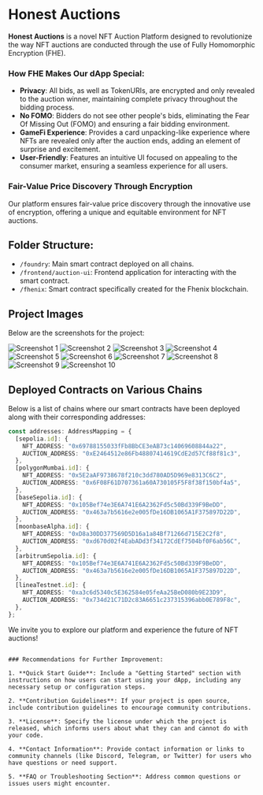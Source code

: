 
# Honest Auctions

**Honest Auctions** is a novel NFT Auction Platform designed to revolutionize the way NFT auctions are conducted through the use of Fully Homomorphic Encryption (FHE).

### How FHE Makes Our dApp Special:

- **Privacy**: All bids, as well as TokenURIs, are encrypted and only revealed to the auction winner, maintaining complete privacy throughout the bidding process.
- **No FOMO**: Bidders do not see other people's bids, eliminating the Fear Of Missing Out (FOMO) and ensuring a fair bidding environment.
- **GameFi Experience**: Provides a card unpacking-like experience where NFTs are revealed only after the auction ends, adding an element of surprise and excitement.
- **User-Friendly**: Features an intuitive UI focused on appealing to the consumer market, ensuring a seamless experience for all users.

### Fair-Value Price Discovery Through Encryption

Our platform ensures fair-value price discovery through the innovative use of encryption, offering a unique and equitable environment for NFT auctions.

## Folder Structure:

- `/foundry`: Main smart contract deployed on all chains.
- `/frontend/auction-ui`: Frontend application for interacting with the smart contract.
- `/fhenix`: Smart contract specifically created for the Fhenix blockchain.

## Project Images

Below are the screenshots for the project:

![Screenshot 1](./images/Screenshot%202024-03-02%20at%2008.54.12.png)
![Screenshot 2](./images/Screenshot%202024-03-02%20at%2008.54.18.png)
![Screenshot 3](./images/Screenshot%202024-03-02%20at%2008.54.25.png)
![Screenshot 4](./images/Screenshot%202024-03-02%20at%2008.54.31.png)
![Screenshot 5](./images/Screenshot%202024-03-02%20at%2008.54.40.png)
![Screenshot 6](./images/Screenshot%202024-03-02%20at%2008.55.34.png)
![Screenshot 7](./images/Screenshot%202024-03-02%20at%2008.55.43.png)
![Screenshot 8](./images/Screenshot%202024-03-02%20at%2008.54.47.png)
![Screenshot 9](./images/Screenshot%202024-03-02%20at%2008.55.52.png)
![Screenshot 10](./images/Screenshot%202024-03-02%20at%2008.55.59.png)

## Deployed Contracts on Various Chains

Below is a list of chains where our smart contracts have been deployed along with their corresponding addresses:

```typescript
const addresses: AddressMapping = {
  [sepolia.id]: {
    NFT_ADDRESS: "0x69788155033fFb8BbCE3eAB73c14069608844a22",
    AUCTION_ADDRESS: "0xE2464512e86Fb48807414619CdE2d57Cf88f81c3",
  },
  [polygonMumbai.id]: {
    NFT_ADDRESS: "0x5E2aAF9738678f210c3dd780AD5D969e8313C6C2",
    AUCTION_ADDRESS: "0x6F08F61D707361a60A730105F5F8f38f150bf4a5",
  },
  [baseSepolia.id]: {
    NFT_ADDRESS: "0x105Bef74e3E6A741E6A2362Fd5c50Bd339F9BeDD",
    AUCTION_ADDRESS: "0x463a7b5616e2e005fDe16DB1065A1F375897D22D",
  },
  [moonbaseAlpha.id]: {
    NFT_ADDRESS: "0xD8a30DD377569D5D16a1a84Bf71266d715E2C2f8",
    AUCTION_ADDRESS: "0xd670d02f4EabADd3f34172CdEf7504bf0F6ab56C",
  },
  [arbitrumSepolia.id]: {
    NFT_ADDRESS: "0x105Bef74e3E6A741E6A2362Fd5c50Bd339F9BeDD",
    AUCTION_ADDRESS: "0x463a7b5616e2e005fDe16DB1065A1F375897D22D",
  },
  [lineaTestnet.id]: {
    NFT_ADDRESS: "0xa3c6d5340c5E362584e05feAa25BeD080b9E23D9",
    AUCTION_ADDRESS: "0x734d21C71D2c83A6651c237315396abb0E789F8c",
  },
};
```

We invite you to explore our platform and experience the future of NFT auctions!
```

### Recommendations for Further Improvement:

1. **Quick Start Guide**: Include a "Getting Started" section with instructions on how users can start using your dApp, including any necessary setup or configuration steps.

2. **Contribution Guidelines**: If your project is open source, include contribution guidelines to encourage community contributions.

3. **License**: Specify the license under which the project is released, which informs users about what they can and cannot do with your code.

4. **Contact Information**: Provide contact information or links to community channels (like Discord, Telegram, or Twitter) for users who have questions or need support.

5. **FAQ or Troubleshooting Section**: Address common questions or issues users might encounter.
